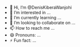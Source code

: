 - 👋 Hi, I’m @DenisKiberaWanjohi
- 👀 I’m interested in ...
- 🌱 I’m currently learning ...
- 💞️ I’m looking to collaborate on ...
- 📫 How to reach me ...
- 😄 Pronouns: ...
- ⚡ Fun fact: ...

<!---
DenisKiberaWanjohi/DenisKiberaWanjohi is a ✨ special ✨ repository because its `README.md` (this file) appears on your GitHub profile.
You can click the Preview link to take a look at your changes.
--->

